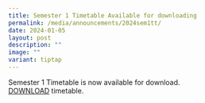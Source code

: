 ```yaml
---
title: Semester 1 Timetable Available for downloading
permalink: /media/announcements/2024sem1tt/
date: 2024-01-05
layout: post
description: ""
image: ""
variant: tiptap
---
```

<p>Semester 1 Timetable is now available for download.<br><a href="/files/KC Viilage/Parents/TimeTables/2024_Sem_1_TT_2_Jan_1800_Class_w_PM_lessons.pdf" rel="noopener noreferrer nofollow" target="_blank">DOWNLOAD</a> timetable.<br></p>